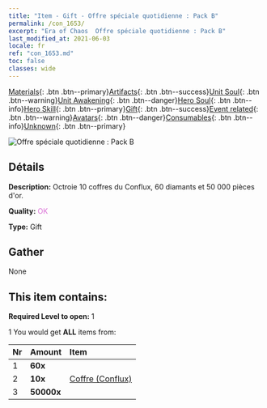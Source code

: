 ```yaml
---
title: "Item - Gift - Offre spéciale quotidienne : Pack B"
permalink: /con_1653/
excerpt: "Era of Chaos  Offre spéciale quotidienne : Pack B"
last_modified_at: 2021-06-03
locale: fr
ref: "con_1653.md"
toc: false
classes: wide
---
```

 [Materials](/ItemsFR/){: .btn .btn--primary}[Artifacts](/ItemsFR/Artifacts/){: .btn .btn--success}[Unit Soul](/ItemsFR/UnitSoul/){: .btn .btn--warning}[Unit Awakening](/ItemsFR/UnitAwakening/){: .btn .btn--danger}[Hero Soul](/ItemsFR/HeroSoul/){: .btn .btn--info}[Hero Skill](/ItemsFR/HeroSkill/){: .btn .btn--primary}[Gift](/ItemsFR/Gift/){: .btn .btn--success}[Event related](/ItemsFR/Events/){: .btn .btn--warning}[Avatars](/ItemsFR/Avatars/){: .btn .btn--danger}[Consumables](/ItemsFR/Consumables/){: .btn .btn--info}[Unknown](/ItemsFR/Unknown/){: .btn .btn--primary}

 ![Offre spéciale quotidienne : Pack B](/images/t/i_907220.png)

## Détails
 **Description:** Octroie 10 coffres du Conflux, 60 diamants et 50 000 pièces d'or.

 **Quality:** <span style="color: #DA70D6">OK</span>

 **Type:** Gift

## Gather

  None

## This item contains:

 **Required Level to open:** 1

 1 You would get **ALL** items  from:

  | Nr | Amount |     Item    |
  |:---|:-------|:------------|
  | 1 |  **60x** | <i class="fas fa-gem"/> |  | 
  | 2 |  **10x** | [Coffre (Conflux)](/ItemsFR/con_1275/) |  | 
  | 3 |  **50000x** | <i class="fas fa-coins"/> |  | 
